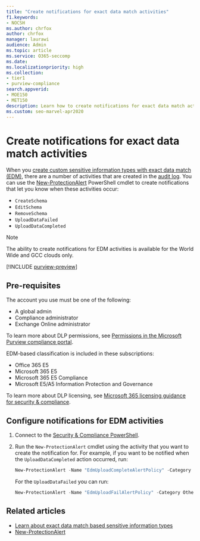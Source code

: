 ```yaml
---
title: "Create notifications for exact data match activities"
f1.keywords:
- NOCSH
ms.author: chrfox
author: chrfox
manager: laurawi
audience: Admin
ms.topic: article
ms.service: O365-seccomp
ms.date: 
ms.localizationpriority: high
ms.collection: 
- tier1
- purview-compliance
search.appverid: 
- MOE150
- MET150
description: Learn how to create notifications for exact data match activities.
ms.custom: seo-marvel-apr2020
---
```


# Create notifications for exact data match activities

When you [create custom sensitive information types with exact data match (EDM)](sit-learn-about-exact-data-match-based-sits.md#learn-about-exact-data-match-based-sensitive-information-types), there are a number of activities that are created in the [audit log](audit-log-search.md#before-you-search-the-audit-log). You can use the [New-ProtectionAlert](/powershell/module/exchange/new-protectionalert) PowerShell cmdlet to create notifications that let you know when these activities occur:

- `CreateSchema`
- `EditSchema`
- `RemoveSchema`
- `UploadDataFailed`
- `UploadDataCompleted`

> [!NOTE]
 The ability to create notifications for EDM activities is available for the World Wide and GCC clouds only.

[!INCLUDE [purview-preview](../includes/purview-preview.md)]

## Pre-requisites

The account you use must be one of the following:

- A global admin
- Compliance administrator
- Exchange Online administrator

To learn more about DLP permissions, see [Permissions in the Microsoft Purview compliance portal](microsoft-365-compliance-center-permissions.md).

EDM-based classification is included in these subscriptions:

- Office 365 E5
- Microsoft 365 E5
- Microsoft 365 E5 Compliance
- Microsoft E5/A5 Information Protection and Governance

To learn more about DLP licensing, see [Microsoft 365 licensing guidance for security & compliance](/office365/servicedescriptions/microsoft-365-service-descriptions/microsoft-365-tenantlevel-services-licensing-guidance/microsoft-365-security-compliance-licensing-guidance#information-protection).

## Configure notifications for EDM activities

1. Connect to the [Security & Compliance PowerShell](/powershell/exchange/connect-to-scc-powershell).

2. Run the `New-ProtectionAlert` cmdlet using the activity that you want to create the notification for.  For example, if you want to be notified when the `UploadDataCompleted` action occurred, run:

    ```powershell
    New-ProtectionAlert -Name "EdmUploadCompleteAlertPolicy" -Category Others -NotifyUser <address to send notification to> -ThreatType Activity -Operation UploadDataCompleted -Description "Custom alert policy to track when EDM upload Completed" -AggregationType None
    ```
    
    For the `UploadDataFailed` you can run:
    
    ```powershell
    New-ProtectionAlert -Name "EdmUploadFailAlertPolicy" -Category Others -NotifyUser <SMTP address to send notification to> -ThreatType Activity -Operation UploadDataFailed -Description "Custom alert policy to track when EDM upload Failed" -AggregationType None -Severity High
    ```

## Related articles

- [Learn about exact data match based sensitive information types](sit-learn-about-exact-data-match-based-sits.md#learn-about-exact-data-match-based-sensitive-information-types)
- [New-ProtectionAlert](/powershell/module/exchange/new-protectionalert)
